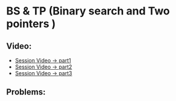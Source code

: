 # BS & TP (Binary search  and Two pointers )

## Video:

- [Session Video -> part1](https://www.youtube.com/watch?v=VxA84i2Ujc0&list=PLPifUnUwWhAYXV6ECIS-6KzB8J7ibdwTJ&index=1)
- [Session Video -> part2](https://www.youtube.com/watch?v=oIq0rkvIweQ&list=PLPifUnUwWhAYXV6ECIS-6KzB8J7ibdwTJ&index=2)
- [Session Video -> part3](https://www.youtube.com/watch?v=frAk0t_x3wY&list=PLPifUnUwWhAYXV6ECIS-6KzB8J7ibdwTJ&index=3)


## Problems:
